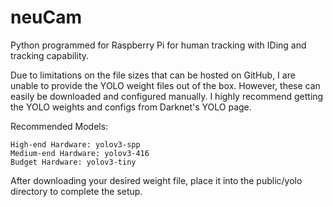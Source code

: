 # neuCam

Python programmed for Raspberry Pi for human tracking with IDing and tracking capability.

Due to limitations on the file sizes that can be hosted on GitHub, I are unable to provide the YOLO weight files out of the box. However, these can easily be downloaded and configured manually. I highly recommend getting the YOLO weights and configs from Darknet's YOLO page.

Recommended Models:

    High-end Hardware: yolov3-spp
    Medium-end Hardware: yolov3-416
    Budget Hardware: yolov3-tiny

After downloading your desired weight file, place it into the public/yolo directory to complete the setup.
